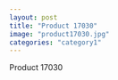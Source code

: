 ```yaml
---
layout: post
title: "Product 17030"
image: "product17030.jpg"
categories: "category1"
---
```

Product 17030
